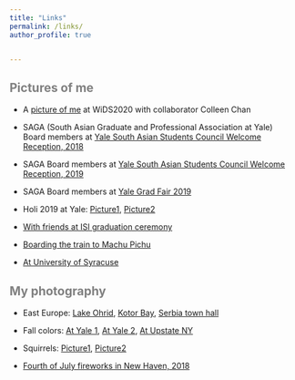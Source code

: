 ```yaml
---
title: "Links"
permalink: /links/
author_profile: true


---
```




<span style='color:grey'> Pictures of me </span>
-----------------------------------------------------

- A [picture of me](https://janasoham.github.io/files/wids1.jpg) at WiDS2020 with collaborator Colleen Chan

- SAGA (South Asian Graduate and Professional Association at Yale) Board members at [Yale South Asian Students Council Welcome Reception, 2018](https://janasoham.github.io/files/saga2018.jpg)

- SAGA Board members at [Yale South Asian Students Council Welcome Reception, 2019](https://janasoham.github.io/files/saga2019.jpg)

- SAGA Board members at [Yale Grad Fair 2019](https://janasoham.github.io/files/grad_fair2019.jpg)

- Holi 2019 at Yale: [Picture1](https://janasoham.github.io/files/holi2019.jpg), [Picture2](https://janasoham.github.io/files/holi2019_2.jpg)

- [With friends at ISI graduation ceremony](https://janasoham.github.io/files/isigrad.jpg)

- [Boarding the train to Machu Pichu](https://janasoham.github.io/files/peru.png)

- [At University of Syracuse](https://janasoham.github.io/files/Usyracuse.png)



<span style='color:grey'> My photography </span>
-----------------------------------------------------
- East Europe: [Lake Ohrid](https://janasoham.github.io/files/ohrid.png), [Kotor Bay](https://janasoham.github.io/files/ohrid.png), [Serbia town hall](https://janasoham.github.io/files/serbia.png)

- Fall colors: [At Yale 1](https://janasoham.github.io/files/fall_yale1.png), [At Yale 2](https://janasoham.github.io/files/fall_yale2.png), [At Upstate NY](https://janasoham.github.io/files/fall_ny.png)

- Squirrels: [Picture1](https://janasoham.github.io/files/sqr1.png), [Picture2](https://janasoham.github.io/files/sqr2.png)

- [Fourth of July fireworks in New Haven, 2018](https://janasoham.github.io/files/july4.png)
